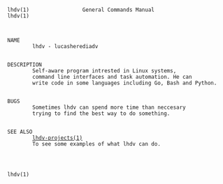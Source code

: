 <pre><code>
lhdv(1)                 General Commands Manual                  lhdv(1)



NAME
        lhdv - lucasherediadv


DESCRIPTION
        Self-aware program intrested in Linux systems,
        command line interfaces and task automation. He can
        write code in some languages including Go, Bash and Python.


BUGS
        Sometimes lhdv can spend more time than neccesary
        trying to find the best way to do something.


SEE ALSO
        <a href="https://github.com/lucasherediadv?tab=repositories">lhdv-projects(1)</a> 
        To see some examples of what lhdv can do.



                                                                 lhdv(1)
</code></pre>
